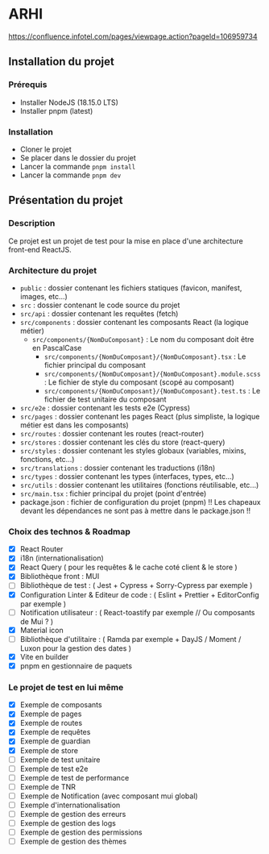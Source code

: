 # ARHI

https://confluence.infotel.com/pages/viewpage.action?pageId=106959734

## Installation du projet

### Prérequis

- Installer NodeJS (18.15.0 LTS)
- Installer pnpm (latest)

### Installation

- Cloner le projet
- Se placer dans le dossier du projet
- Lancer la commande `pnpm install`
- Lancer la commande `pnpm dev`

## Présentation du projet

### Description

Ce projet est un projet de test pour la mise en place d'une architecture front-end ReactJS.

### Architecture du projet

- `public` : dossier contenant les fichiers statiques (favicon, manifest, images, etc...)
- `src` : dossier contenant le code source du projet
- `src/api` : dossier contenant les requêtes (fetch)
- `src/components` : dossier contenant les composants React (la logique métier)
    - `src/components/{NomDuComposant}` : Le nom du composant doit être en PascalCase
        - `src/components/{NomDuComposant}/{NomDuComposant}.tsx` : Le fichier principal du composant
        - `src/components/{NomDuComposant}/{NomDuComposant}.module.scss` : Le fichier de style du composant (scopé au composant)
        - `src/components/{NomDuComposant}/{NomDuComposant}.test.ts` : Le fichier de test unitaire du composant
- `src/e2e` : dossier contenant les tests e2e (Cypress)
- `src/pages` : dossier contenant les pages React (plus simpliste, la logique métier est dans les composants)
- `src/routes` : dossier contenant les routes (react-router)
- `src/stores` : dossier contenant les clés du store (react-query)
- `src/styles` : dossier contenant les styles globaux (variables, mixins, fonctions, etc...)
- `src/translations` : dossier contenant les traductions (i18n)
- `src/types` : dossier contenant les types (interfaces, types, etc...)
- `src/utils` : dossier contenant les utilitaires (fonctions réutilisable, etc...)
- `src/main.tsx` : fichier principal du projet (point d'entrée)
- package.json : fichier de configuration du projet (pnpm) !! Les chapeaux devant les dépendances ne sont pas à mettre dans le package.json !!

### Choix des technos & Roadmap

- [X] React Router
- [X] i18n (internationalisation)
- [X] React Query ( pour les requêtes & le cache coté client & le store )
- [X] Bibliothèque front :  MUI
- [ ] Bibliothèque de test :  ( Jest + Cypress + Sorry-Cypress par exemple )
- [X] Configuration Linter & Editeur de code : ( Eslint + Prettier + EditorConfig par exemple )
- [ ] Notification utilisateur : ( React-toastify par exemple // Ou composants de Mui ? )
- [X] Material icon
- [ ] Bibliothèque d'utilitaire : ( Ramda par exemple + DayJS / Moment / Luxon pour la gestion des dates )
- [X] Vite en builder
- [X] pnpm en gestionnaire de paquets

### Le projet de test en lui même

- [x] Exemple de composants
- [x] Exemple de pages
- [x] Exemple de routes
- [x] Exemple de requêtes
- [x] Exemple de guardian
- [X] Exemple de store
- [ ] Exemple de test unitaire
- [ ] Exemple de test e2e
- [ ] Exemple de test de performance
- [ ] Exemple de TNR
- [ ] Exemple de Notification (avec composant mui global)
- [ ] Exemple d'internationalisation
- [ ] Exemple de gestion des erreurs
- [ ] Exemple de gestion des logs
- [ ] Exemple de gestion des permissions
- [ ] Exemple de gestion des thèmes
